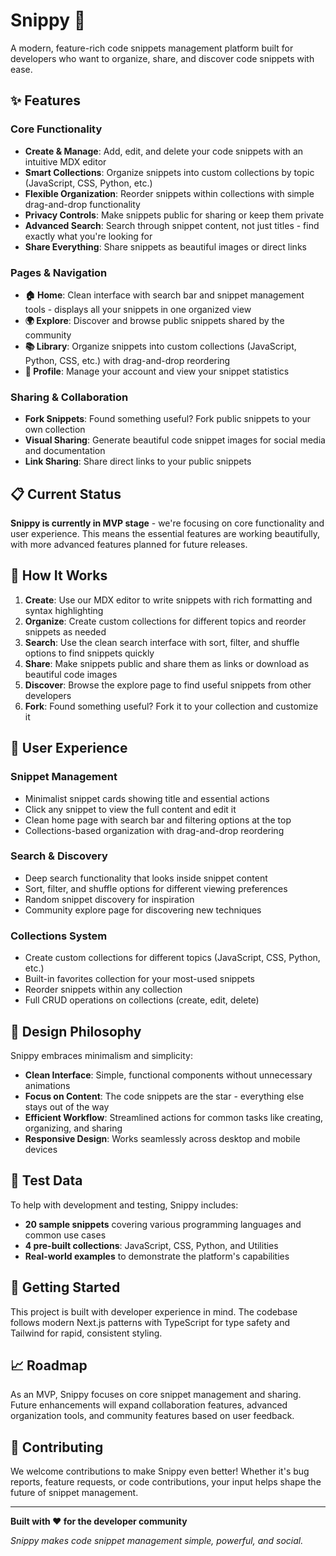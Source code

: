 # Snippy 📝

A modern, feature-rich code snippets management platform built for developers who want to organize, share, and discover code snippets with ease.

## ✨ Features

### Core Functionality

- **Create & Manage**: Add, edit, and delete your code snippets with an intuitive MDX editor
- **Smart Collections**: Organize snippets into custom collections by topic (JavaScript, CSS, Python, etc.)
- **Flexible Organization**: Reorder snippets within collections with simple drag-and-drop functionality
- **Privacy Controls**: Make snippets public for sharing or keep them private
- **Advanced Search**: Search through snippet content, not just titles - find exactly what you're looking for
- **Share Everything**: Share snippets as beautiful images or direct links

### Pages & Navigation

- **🏠 Home**: Clean interface with search bar and snippet management tools - displays all your snippets in one organized view
- **🌍 Explore**: Discover and browse public snippets shared by the community
- **📚 Library**: Organize snippets into custom collections (JavaScript, Python, CSS, etc.) with drag-and-drop reordering
- **👤 Profile**: Manage your account and view your snippet statistics

### Sharing & Collaboration

- **Fork Snippets**: Found something useful? Fork public snippets to your own collection
- **Visual Sharing**: Generate beautiful code snippet images for social media and documentation
- **Link Sharing**: Share direct links to your public snippets

## 📋 Current Status

**Snippy is currently in MVP stage** - we're focusing on core functionality and user experience. This means the essential features are working beautifully, with more advanced features planned for future releases.

## 🎯 How It Works

1. **Create**: Use our MDX editor to write snippets with rich formatting and syntax highlighting
2. **Organize**: Create custom collections for different topics and reorder snippets as needed
3. **Search**: Use the clean search interface with sort, filter, and shuffle options to find snippets quickly
4. **Share**: Make snippets public and share them as links or download as beautiful code images
5. **Discover**: Browse the explore page to find useful snippets from other developers
6. **Fork**: Found something useful? Fork it to your collection and customize it

## 📱 User Experience

### Snippet Management

- Minimalist snippet cards showing title and essential actions
- Click any snippet to view the full content and edit it
- Clean home page with search bar and filtering options at the top
- Collections-based organization with drag-and-drop reordering

### Search & Discovery

- Deep search functionality that looks inside snippet content
- Sort, filter, and shuffle options for different viewing preferences
- Random snippet discovery for inspiration
- Community explore page for discovering new techniques

### Collections System

- Create custom collections for different topics (JavaScript, CSS, Python, etc.)
- Built-in favorites collection for your most-used snippets
- Reorder snippets within any collection
- Full CRUD operations on collections (create, edit, delete)

## 🎨 Design Philosophy

Snippy embraces minimalism and simplicity:

- **Clean Interface**: Simple, functional components without unnecessary animations
- **Focus on Content**: The code snippets are the star - everything else stays out of the way
- **Efficient Workflow**: Streamlined actions for common tasks like creating, organizing, and sharing
- **Responsive Design**: Works seamlessly across desktop and mobile devices

## 🧪 Test Data

To help with development and testing, Snippy includes:

- **20 sample snippets** covering various programming languages and common use cases
- **4 pre-built collections**: JavaScript, CSS, Python, and Utilities
- **Real-world examples** to demonstrate the platform's capabilities

## 🚀 Getting Started

This project is built with developer experience in mind. The codebase follows modern Next.js patterns with TypeScript for type safety and Tailwind for rapid, consistent styling.

## 📈 Roadmap

As an MVP, Snippy focuses on core snippet management and sharing. Future enhancements will expand collaboration features, advanced organization tools, and community features based on user feedback.

## 🤝 Contributing

We welcome contributions to make Snippy even better! Whether it's bug reports, feature requests, or code contributions, your input helps shape the future of snippet management.

---

**Built with ❤️ for the developer community**

_Snippy makes code snippet management simple, powerful, and social._
